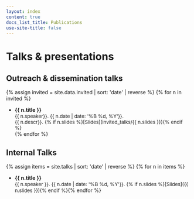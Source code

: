 ```yaml
---
layout: index
content: true
docs_list_title: Publications
use-site-title: false
---
```


# Talks & presentations

## Outreach & dissemination talks
{% assign invited = site.data.invited | sort: 'date' | reverse %}
{% for n in invited %}
- **{{ n.title }}**  
  <span markdown="1" style="font-size:.95em"> {{ n.speaker}}.  {{ n.date | date: '%B %d, %Y'}}.<br/> {{ n.descr}}. {% if n.slides %}[Slides](invited_talks/{{ n.slides }}){% endif %}</span><br/>{% endfor %}

## Internal Talks
{% assign items = site.talks | sort: 'date' | reverse %}
{% for n in items %}
- **{{ n.title }}**  
  <span markdown="1" style="font-size:.95em">{{ n.speaker }}. {{ n.date | date: '%B %d, %Y'}}.
  {% if n.slides %}[Slides]({{ n.slides }}){% endif %}</span>{% endfor %}
